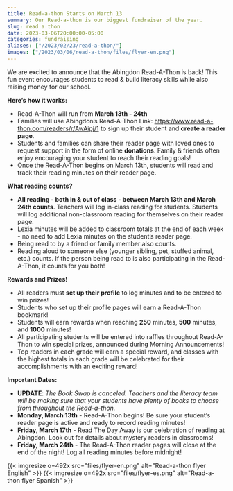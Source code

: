 ```yaml
--- 
title: Read-a-thon Starts on March 13
summary: Our Read-a-thon is our biggest fundraiser of the year.
slug: read a thon
date: 2023-03-06T20:00:00-05:00
categories: fundraising
aliases: ["/2023/02/23/read-a-thon/"]
images: ["/2023/03/06/read-a-thon/files/flyer-en.png"]
---
```


We are excited to announce that the Abingdon Read-A-Thon is back! This fun event encourages students to read & build literacy skills while also raising money for our school.

**Here’s how it works:**

- Read-A-Thon will run from **March 13th - 24th** 
- Families will use Abingdon’s Read-A-Thon Link: https://www.read-a-thon.com/readers/r/AwAipj/1 to sign up their student and **create a reader page**.
- Students and families can share their reader page with loved ones to request support in the form of online **donations**. Family & friends often enjoy encouraging your student to reach their reading goals!
- Once the Read-A-Thon begins on March 13th, students will read and track their reading minutes on their reader page. 

**What reading counts?**  
- **All reading - both in & out of class - between March 13th and March 24th counts**. Teachers will log in-class reading for students. Students will log additional non-classroom reading for themselves on their reader page.
- Lexia minutes will be added to classroom totals at the end of each week - no need to add Lexia minutes on the student’s reader page.
- Being read to by a friend or family member also counts. 
- Reading aloud to someone else (younger sibling, pet, stuffed animal, etc.) counts. If the person being read to is also participating in the Read-A-Thon, it counts for you both!

**Rewards and Prizes!**  
- All readers must **set up their profile** to log minutes and to be entered to win prizes!
- Students who set up their profile pages will earn a Read-A-Thon bookmark!
- Students will earn rewards when reaching **250** minutes, **500** minutes, and **1000** minutes!
- All participating students will be entered into raffles throughout Read-A-Thon to win special prizes, announced during Morning Announcements!
- Top readers in each grade will earn a special reward, and classes with the highest totals in each grade will be celebrated for their accomplishments with an exciting reward!

**Important Dates:**  
- **UPDATE**: *The Book Swap is canceled. Teachers and the literacy team will be making sure that your students have plenty of books to choose from throughout the Read-a-thon.*
- **Monday, March 13th** - Read-A-Thon begins! Be sure your student’s reader page is active and ready to record reading minutes!
- **Friday, March 17th** - Read The Day Away is our celebration of reading at Abingdon. Look out for details about mystery readers in classrooms!
- **Friday, March 24th** - The Read-A-Thon reader pages will close at the end of the night! Log all reading minutes before midnight!

{{< imgresize o=492x src="files/flyer-en.png" alt="Read-a-thon flyer English" >}}
{{< imgresize o=492x src="files/flyer-es.png" alt="Read-a-thon flyer Spanish" >}}

<!--

Abingdon PTA has decided to hold a Read-a-thon this year!

Read-a-thons actually get your reader excited about reading and it gives friends and family the opportunity to encourage your child to read even more.

Our Read-a-thon starts Monday March 13, 2023.

About one week before our Read-a-thon starts we will send home instructions on how to activate your reader's personal page. This is where you will be able to view and record their progress.

We encourage you to activate your reader’s account today by clicking on https://www.read-a-thon.com/readers/r/AwAipj/1 and following the simple instructions.

We've chosen Read-a-thon because it will not take much of your time, gives your child a reason to read and helps in the development of stronger reading skills.

We hope EVERYONE participates.

Thanks so much,  
Abingdon PTA

-->